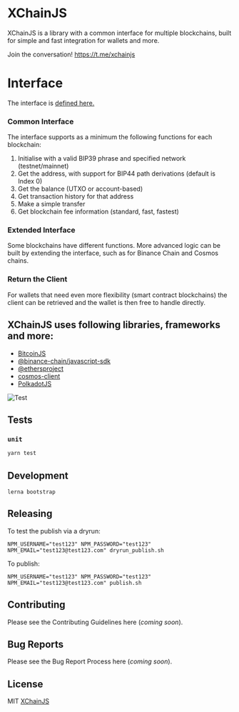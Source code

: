 # XChainJS

XChainJS is a library with a common interface for multiple blockchains, built for simple and fast integration for wallets and more.

Join the conversation!
https://t.me/xchainjs

# Interface

The interface is [defined here.](https://github.com/xchainjs/xchainjs-lib/blob/master/packages/xchain-client/README.md)

### Common Interface

The interface supports as a minimum the following functions for each blockchain:

1. Initialise with a valid BIP39 phrase and specified network (testnet/mainnet)
2. Get the address, with support for BIP44 path derivations (default is Index 0)
3. Get the balance (UTXO or account-based)
4. Get transaction history for that address
5. Make a simple transfer
6. Get blockchain fee information (standard, fast, fastest)

### Extended Interface

Some blockchains have different functions. More advanced logic can be built by extending the interface, such as for Binance Chain and Cosmos chains.

### Return the Client

For wallets that need even more flexibility (smart contract blockchains) the client can be retrieved and the wallet is then free to handle directly.

## XChainJS uses following libraries, frameworks and more:

- [BitcoinJS](https://github.com/bitcoinjs/bitcoinjs-lib)
- [@binance-chain/javascript-sdk](https://github.com/binance-chain/javascript-sdk)
- [@ethersproject](https://github.com/ethers-io/ethers.js)
- [cosmos-client](https://github.com/cosmos-client/cosmos-client-ts)
- [PolkadotJS](https://github.com/polkadot-js)

![Test](https://github.com/thorchain/asgardex-electron/workflows/Test/badge.svg)

## Tests

### `unit`

```bash
yarn test
```

## Development

`lerna bootstrap`

## Releasing

To test the publish via a dryrun:

```
NPM_USERNAME="test123" NPM_PASSWORD="test123" NPM_EMAIL="test123@test123.com" dryrun_publish.sh

```

To publish:

```
NPM_USERNAME="test123" NPM_PASSWORD="test123" NPM_EMAIL="test123@test123.com" publish.sh

```

## Contributing

Please see the Contributing Guidelines here (_coming soon_).

## Bug Reports

Please see the Bug Report Process here (_coming soon_).

## License

MIT [XChainJS](https://github.com/xchainjs)
